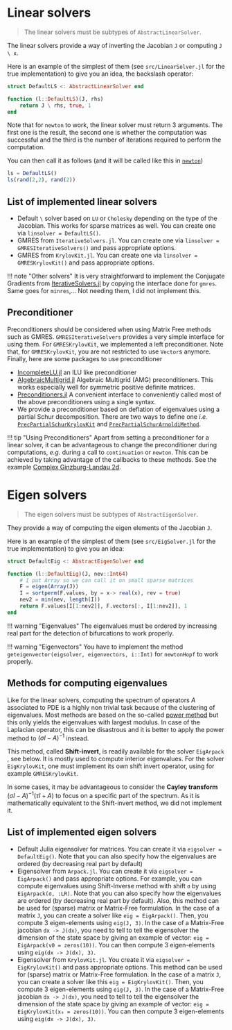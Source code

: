 # Linear solvers

> The linear solvers must be subtypes of `AbstractLinearSolver`. 

The linear solvers provide a way of inverting the Jacobian `J` or computing `J \ x`.

Here is an example of the simplest of them (see `src/LinearSolver.jl` for the true implementation) to give you an idea, the backslash operator:

```julia
struct DefaultLS <: AbstractLinearSolver end

function (l::DefaultLS)(J, rhs)
	return J \ rhs, true, 1
end
```

Note that for `newton` to work, the linear solver must return 3 arguments. The first one is the result, the second one is whether the computation was successful and the third is the number of iterations required to perform the computation.

You can then call it as follows (and it will be called like this in [`newton`](@ref))

```julia
ls = DefaultLS()
ls(rand(2,2), rand(2))
```

## List of implemented linear solvers
- Default `\` solver based on `LU` or `Cholesky` depending on the type of the Jacobian. This works for sparse matrices as well. You can create one via `linsolver = DefaultLS()`.
- GMRES from `IterativeSolvers.jl`. You can create one via `linsolver = GMRESIterativeSolvers()` and pass appropriate options.
- GMRES from `KrylovKit.jl`. You can create one via `linsolver = GMRESKrylovKit()` and pass appropriate options.

!!! note "Other solvers"
    It is very straightforward to implement the Conjugate Gradients from [IterativeSolvers.jl](https://juliamath.github.io/IterativeSolvers.jl/dev/linear_systems/cg/) by copying the interface done for `gmres`. Same goes for `minres`,... Not needing them, I did not implement this.

## Preconditioner

 Preconditioners should be considered when using Matrix Free methods such as GMRES. `GMRESIterativeSolvers` provides a very simple interface for using them. For `GMRESKrylovKit`, we implemented a left preconditioner. Note that, for `GMRESKrylovKit`, you are not restricted to use `Vector`s anymore. Finally, here are some packages to use preconditioner

- [IncompleteLU.jl](https://github.com/haampie/IncompleteLU.jl) an ILU like preconditioner
- [AlgebraicMultigrid.jl](https://github.com/JuliaLinearAlgebra/AlgebraicMultigrid.jl) Algebraic Multigrid (AMG) preconditioners. This works especially well for symmetric positive definite matrices.
- [Preconditioners.jl](https://github.com/mohamed82008/Preconditioners.jl) A convenient interface to conveniently called most of the above preconditioners using a single syntax.
- We provide a preconditioner based on deflation of eigenvalues using a partial Schur decomposition. There are two ways to define one *i.e.* [`PrecPartialSchurKrylovKit`](@ref) and [`PrecPartialSchurArnoldiMethod`](@ref). 

!!! tip "Using Preconditioners"
    Apart from setting a preconditioner for a linear solver, it can be advantageous to change the preconditioner during computations, *e.g.* during a call to `continuation` or `newton`. This can be achieved by taking advantage of the callbacks to these methods. See the example [Complex Ginzburg-Landau 2d](@ref).


# Eigen solvers

> The eigen solvers must be subtypes of `AbstractEigenSolver`. 

They provide a way of computing the eigen elements of the Jacobian `J`.
 
Here is an example of the simplest of them (see `src/EigSolver.jl` for the true implementation) to give you an idea:

```julia
struct DefaultEig <: AbstractEigenSolver end

function (l::DefaultEig)(J, nev::Int64)
	# I put Array so we can call it on small sparse matrices
	F = eigen(Array(J))
	I = sortperm(F.values, by = x-> real(x), rev = true)
	nev2 = min(nev, length(I))
	return F.values[I[1:nev2]], F.vectors[:, I[1:nev2]], 1
end
```

!!! warning "Eigenvalues"
    The eigenvalues must be ordered by increasing real part for the detection of bifurcations to work properly.

!!! warning "Eigenvectors"
    You have to implement the method `geteigenvector(eigsolver, eigenvectors, i::Int)` for `newtonHopf` to work properly.

## Methods for computing eigenvalues
Like for the linear solvers, computing the spectrum of operators $A$ associated to PDE is a highly non trivial task because of the clustering of eigenvalues. Most methods are based on the so-called [power method](https://en.wikipedia.org/wiki/Power_iteration) but this only yields the eigenvalues with largest modulus. In case of the Laplacian operator, this can be disastrous and it is better to apply the power method to $(\sigma I-A)^{-1}$ instead. 

This method, called **Shift-invert**, is readily available for the solver `EigArpack `, see below. It is mostly used to compute interior eigenvalues. For the solver `EigKrylovKit`, one must implement its own shift invert operator, using for example `GMRESKrylovKit`.

In some cases, it may be advantageous to consider the **Cayley transform** $(\sigma I-A)^{-1}(\tau I+A)$ to focus on a specific part of the spectrum. As it is mathematically equivalent to the Shift-invert method, we did not implement it.


## List of implemented eigen solvers
- Default Julia eigensolver for matrices. You can create it via `eigsolver = DefaultEig()`. Note that you can also specify how the eigenvalues are ordered (by decreasing real part by default)
- Eigensolver from `Arpack.jl`. You can create it via `eigsolver = EigArpack()` and pass appropriate options. For example, you can compute eigenvalues using Shift-Inverse method with shift `σ` by using `EigArpack(σ, :LR)`. Note that you can also specify how the eigenvalues are ordered (by decreasing real part by default). Also, this method can be used for (sparse) matrix or Matrix-Free formulation. In the case of a matrix `J`, you can create a solver like `eig = EigArpack()`. Then, you compute 3 eigen-elements using `eig(J, 3)`. In the case of a Matrix-Free jacobian `dx -> J(dx)`, you need to tell to tell the eigensolver the dimension of the state space by giving an example of vector: `eig = EigArpack(v0 = zeros(10))`. You can then compute 3 eigen-elements using `eig(dx -> J(dx), 3)`. 
- Eigensolver from `KrylovKit.jl`. You create it via `eigsolver = EigKrylovKit()` and pass appropriate options. This method can be used for (sparse) matrix or Matrix-Free formulation. In the case of a matrix `J`, you can create a solver like this `eig = EigKrylovKit()`. Then, you compute 3 eigen-elements using `eig(J, 3)`. In the case of a Matrix-Free jacobian `dx -> J(dx)`, you need to tell to tell the eigensolver the dimension of the state space by giving an example of vector: `eig = EigKrylovKit(x₀ = zeros(10))`. You can then compute 3 eigen-elements using `eig(dx -> J(dx), 3)`.
